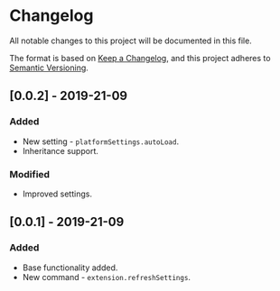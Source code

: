 # Changelog
All notable changes to this project will be documented in this file.

The format is based on [Keep a Changelog](https://keepachangelog.com/en/1.0.0/),
and this project adheres to [Semantic Versioning](https://semver.org/spec/v2.0.0.html).

## [0.0.2] - 2019-21-09
### Added
  - New setting - `platformSettings.autoLoad`.
  - Inheritance support.

### Modified
  - Improved settings.

## [0.0.1] - 2019-21-09
### Added
  - Base functionality added.
  - New command - `extension.refreshSettings`.
